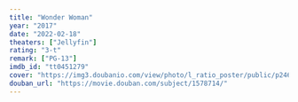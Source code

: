```yaml
---
title: "Wonder Woman"
year: "2017"
date: "2022-02-18"
theaters: ["Jellyfin"]
rating: "3-t"
remark: ["PG-13"]
imdb_id: "tt0451279"
cover: "https://img3.doubanio.com/view/photo/l_ratio_poster/public/p2460006593.jpg"
douban_url: "https://movie.douban.com/subject/1578714/"
---
```

